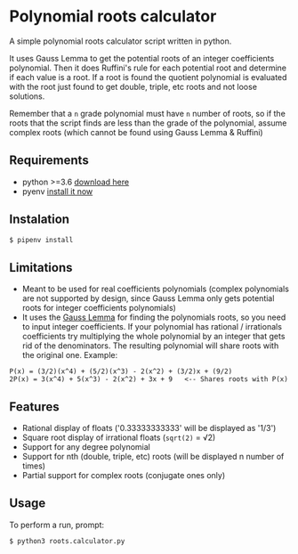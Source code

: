 # Polynomial roots calculator

A simple polynomial roots calculator script written in python.

It uses Gauss Lemma to get the potential roots of an integer coefficients polynomial. Then it does Ruffini's rule for each potential root and determine if each value is a root. If a root is found the quotient polynomial is evaluated with the root just found to get double, triple, etc roots and not loose solutions.

Remember that a `n` grade polynomial must have `n` number of roots, so if the roots that the script finds are less than the grade of the polynomial, assume complex roots (which cannot be found using Gauss Lemma & Ruffini)

## Requirements

- python >=3.6 [download here](https://www.python.org/downloads/)
- pyenv [install it now](https://pypi.org/project/pipenv/#installation)

## Instalation

```bash
$ pipenv install
```

## Limitations

- Meant to be used for real coefficients polynomials (complex polynomials are not supported by design, since Gauss Lemma only gets potential roots for integer coefficients polynomials)
- It uses the [Gauss Lemma](https://www.reddit.com/r/learnmath/comments/fursna/comment/fmefqtc/?utm_source=share&utm_medium=web3x&utm_name=web3xcss&utm_term=1&utm_content=share_button) for finding the polynomials roots, so you need to input integer coefficients. If your polynomial has rational / irrationals coefficients try multiplying the whole polynomial by an integer that gets rid of the denominators. The resulting polynomial will share roots with the original one. Example:

```
P(x) = (3/2)(x^4) + (5/2)(x^3) - 2(x^2) + (3/2)x + (9/2)
2P(x) = 3(x^4) + 5(x^3) - 2(x^2) + 3x + 9   <-- Shares roots with P(x)

```

## Features

- Rational display of floats ('0.33333333333' will be displayed as '1/3')
- Square root display of irrational floats (`sqrt(2)` = √2)
- Support for any degree polynomial
- Support for nth (double, triple, etc) roots (will be displayed n number of times)
- Partial support for complex roots (conjugate ones only)

## Usage

To perform a run, prompt:

```bash
$ python3 roots.calculator.py
```
